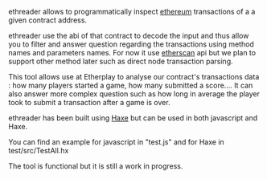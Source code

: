 ethreader allows to programmatically inspect [ethereum](https://ethereum.org) transactions of a a given contract address.

ethreader use the abi of that contract to decode the input and thus allow you to filter and answer question regarding the transactions using method names and parameters names. For now it use [etherscan](https://etherscan.io) api but we plan to support other method later such as direct node transaction parsing.

This tool allows use at Etherplay to analyse our contract's transactions data : how many players started a game, how many submitted a score....
It can also answer more complex question such as how long in average the player took to submit a transaction after a game is over.

ethreader has been built using [Haxe](https://haxe.org/) but can be used in both javascript and Haxe.

You can find an example for javascript in "test.js" and for Haxe in test/src/TestAll.hx

The tool is functional but it is still a work in progress.


